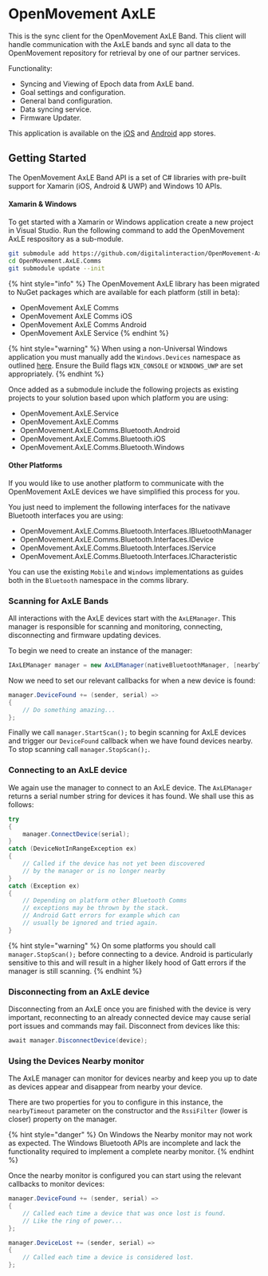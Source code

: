 # OpenMovement AxLE

This is the sync client for the OpenMovement AxLE Band. This client will handle communication with the AxLE bands and sync all data to the OpenMovement repository for retrieval by one of our partner services.

Functionality:

* Syncing and Viewing of Epoch data from AxLE band.
* Goal settings and configuration.
* General band configuration.
* Data syncing service.
* Firmware Updater.

This application is available on the [iOS](https://itunes.apple.com/us/app/openmovement-axle/id1298548301?ls=1&mt=8) and [Android](https://play.google.com/store/apps/details?id=uk.ac.ncl.OpenLab.OpenMovement.AxLE.App) app stores.

## Getting Started

The OpenMovement AxLE Band API is a set of C\# libraries with pre-built support for Xamarin \(iOS, Android & UWP\) and Windows 10 APIs.

#### Xamarin & Windows

To get started with a Xamarin or Windows application create a new project in Visual Studio. Run the following command to add the OpenMovement AxLE respository as a sub-module.

```bash
git submodule add https://github.com/digitalinteraction/OpenMovement-AxLE-Comms OpenMovement.AxLE.Comms
cd OpenMovement.AxLE.Comms
git submodule update --init
```

{% hint style="info" %}
The OpenMovement AxLE library has been migrated to NuGet packages which are available for each platform \(still in beta\):

* OpenMovement AxLE Comms
* OpenMovement AxLE Comms iOS
* OpenMovement AxLE Comms Android
* OpenMovement AxLE Service
{% endhint %}

{% hint style="warning" %}
When using a non-Universal Windows application you must manually add the `Windows.Devices` namespace as outlined [here](http://kiewic.com/2015-11-24/how-to-use-windows-10-runtime-store-universal-apis-in-desktop-console-apps). Ensure the Build flags `WIN_CONSOLE` or `WINDOWS_UWP` are set appropriately.
{% endhint %}

Once added as a submodule include the following projects as existing projects to your solution based upon which platform you are using:

* OpenMovement.AxLE.Service
* OpenMovement.AxLE.Comms
* OpenMovement.AxLE.Comms.Bluetooth.Android
* OpenMovement.AxLE.Comms.Bluetooth.iOS
* OpenMovement.AxLE.Comms.Bluetooth.Windows

#### Other Platforms

If you would like to use another platform to communicate with the OpenMovement AxLE devices we have simplified this process for you.

You just need to implement the following interfaces for the nativave Bluetooth interfaces you are using:

* OpenMovement.AxLE.Comms.Bluetooth.Interfaces.IBluetoothManager
* OpenMovement.AxLE.Comms.Bluetooth.Interfaces.IDevice
* OpenMovement.AxLE.Comms.Bluetooth.Interfaces.IService
* OpenMovement.AxLE.Comms.Bluetooth.Interfaces.ICharacteristic

You can use the existing `Mobile` and `Windows` implementations as guides both in the `Bluetooth` namespace in the comms library.

### Scanning for AxLE Bands

All interactions with the AxLE devices start with the `AxLEManager`. This manager is responsible for scanning and monitoring, connecting, disconnecting and firmware updating devices.

To begin we need to create an instance of the manager:

```csharp
IAxLEManager manager = new AxLEManager(nativeBluetoothManager, [nearbyTimeout = 30000]);
```

Now we need to set our relevant callbacks for when a new device is found:

```csharp
manager.DeviceFound += (sender, serial) =>
{
    // Do something amazing...
};
```

Finally we call `manager.StartScan();` to begin scanning for AxLE devices and trigger our `DeviceFound` callback when we have found devices nearby. To stop scanning call `manager.StopScan();`.

### Connecting to an AxLE device

We again use the manager to connect to an AxLE device. The `AxLEManager` returns a serial number string for devices it has found. We shall use this as follows:

```csharp
try
{
    manager.ConnectDevice(serial);
}
catch (DeviceNotInRangeException ex)
{
    // Called if the device has not yet been discovered
    // by the manager or is no longer nearby
}
catch (Exception ex)
{
    // Depending on platform other Bluetooth Comms
    // exceptions may be thrown by the stack.
    // Android Gatt errors for example which can
    // usually be ignored and tried again.
}
```

{% hint style="warning" %}
On some platforms you should call `manager.StopScan();` before connecting to a device. Android is particularly sensitive to this and will result in a higher likely hood of Gatt errors if the manager is still scanning.
{% endhint %}

### Disconnecting from an AxLE device

Disconnecting from an AxLE once you are finished with the device is very important, reconnecting to an already connected device may cause serial port issues and commands may fail. Disconnect from devices like this:

```csharp
await manager.DisconnectDevice(device);
```

### Using the Devices Nearby monitor

The AxLE manager can monitor for devices nearby and keep you up to date as devices appear and disappear from nearby your device.

There are two properties for you to configure in this instance, the `nearbyTimeout` parameter on the constructor and the `RssiFilter` \(lower is closer\) property on the manager.

{% hint style="danger" %}
On Windows the Nearby monitor may not work as expected. The Windows Bluetooth APIs are incomplete and lack the functionality required to implement a complete nearby monitor.
{% endhint %}

Once the nearby monitor is configured you can start using the relevant callbacks to monitor devices:

```csharp
manager.DeviceFound += (sender, serial) =>
{
    // Called each time a device that was once lost is found.
    // Like the ring of power...
};

manager.DeviceLost += (sender, serial) =>
{
    // Called each time a device is considered lost.
};
```

